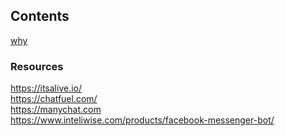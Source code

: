 ## Contents
[why]()

### Resources
https://itsalive.io/<br>
https://chatfuel.com/<br>
https://manychat.com<br>
https://www.inteliwise.com/products/facebook-messenger-bot/
